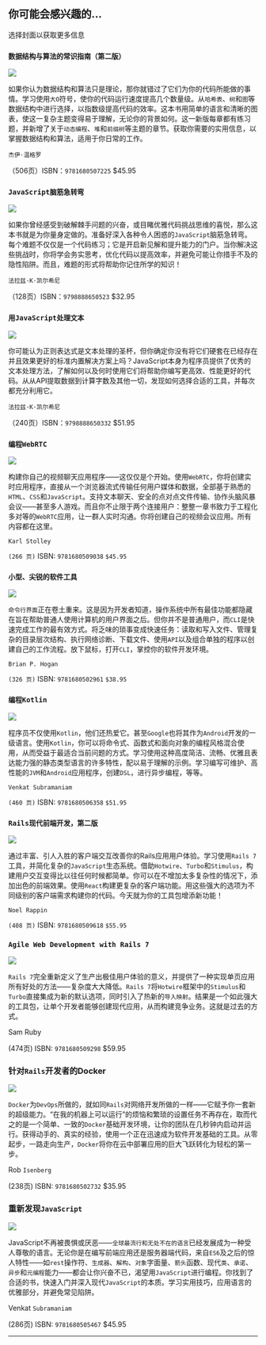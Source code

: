 ## 你可能会感兴趣的…

选择封面以获取更多信息

### `数据结构与算法的常识指南（第二版）`

[![](images/_covers/jwdsal2.jpg)](http://pragmaticprogrammer.com/titles/jwdsal2)

如果你认为数据结构和算法只是理论，那你就错过了它们为你的代码所能做的事情。学习使用`大O`符号，使你的代码运行速度提高几个数量级。从`哈希表`、`树`和`图`等数据结构中进行选择，以指数级提高代码的效率。这本书用简单的语言和清晰的图表，使这一复杂主题变得易于理解，无论你的背景如何。这一新版每章都有练习题，并新增了关于`动态编程`、`堆`和`前缀树`等主题的章节。获取你需要的实用信息，以掌握数据结构和算法，适用于你日常的工作。

`杰伊·温格罗`

（506页）ISBN：`9781680507225` $45.95

### `JavaScript脑筋急转弯`

[![](images/_covers/fkjsbrain.jpg)](http://pragmaticprogrammer.com/titles/fkjsbrain)

如果你曾经感受到破解棘手问题的兴奋，或目睹优雅代码挑战思维的喜悦，那么这本书就是为你量身定做的。准备好深入各种令人困惑的`JavaScript`脑筋急转弯。每个难题不仅仅是一个代码练习；它是开启新见解和提升能力的门户。当你解决这些挑战时，你将学会务实思考，优化代码以提高效率，并避免可能让你措手不及的隐性陷阱。而且，难题的形式将帮助你记住所学的知识！

`法拉兹·K·凯尔希尼`

（128页）ISBN：`9798888650523` $32.95

### `用JavaScript处理文本`

[![](images/_covers/fkjavascript.jpg)](http://pragmaticprogrammer.com/titles/fkjavascript)

你可能认为正则表达式是文本处理的圣杯，但你确定你没有将它们硬套在已经存在并且效果更好的标准内置解决方案上吗？JavaScript本身为程序员提供了优秀的文本处理方法，了解如何以及何时使用它们将帮助你编写更高效、性能更好的代码。从从API提取数据到计算字数及其他一切，发现如何选择合适的工具，并每次都充分利用它。

`法拉兹·K·凯尔希尼`

（240页）ISBN：`9798888650332` $51.95

### `编程WebRTC`

[![](images/_covers/ksrtc.jpg)](http://pragmaticprogrammer.com/titles/ksrtc)

构建你自己的视频聊天应用程序——这仅仅是个开始。使用`WebRTC`，你将创建实时应用程序，直接从一个浏览器流式传输任何用户媒体和数据，全部基于熟悉的`HTML`、`CSS`和`JavaScript`。支持文本聊天、安全的点对点文件传输、协作头脑风暴会议——甚至多人游戏。而且你不止限于两个连接用户：整整一章书致力于工程化多对等的`WebRTC`应用，让一群人实时沟通。你将创建自己的视频会议应用。所有内容都在这里。

`Karl Stolley`

`(266 页)` ISBN: `9781680509038` `$45.95`

### `小型、尖锐的软件工具`

[![](images/_covers/bhcldev.jpg)](http://pragmaticprogrammer.com/titles/bhcldev)

`命令行界面`正在卷土重来。这是因为开发者知道，操作系统中所有最佳功能都隐藏在旨在帮助普通人使用计算机的用户界面之后。但你并不是普通用户，而`CLI`是快速完成工作的最有效方式。将乏味的琐事变成快速任务：读取和写入文件、管理复杂的目录层次结构、执行网络诊断、下载文件、使用`API`以及组合单独的程序以创建自己的工作流程。放下鼠标，打开`CLI`，掌控你的软件开发环境。

`Brian P. Hogan`

`(326 页)` ISBN: `9781680502961` `$38.95`

### `编程Kotlin`

[![](images/_covers/vskotlin.jpg)](http://pragmaticprogrammer.com/titles/vskotlin)

程序员不仅使用`Kotlin`，他们还热爱它。甚至`Google`也将其作为`Android`开发的一级语言。使用`Kotlin`，你可以将命令式、函数式和面向对象的编程风格混合使用，从而受益于最适合当前问题的方式。学习使用这种高度简洁、流畅、优雅且表达能力强的静态类型语言的许多特性，配以易于理解的示例。学习编写可维护、高性能的`JVM`和`Android`应用程序，创建`DSL`，进行异步编程，等等。

`Venkat Subramaniam`

`(460 页)` ISBN: `9781680506358` `$51.95`

### `Rails现代前端开发，第二版`

[![](images/_covers/nrclient2.jpg)](http://pragmaticprogrammer.com/titles/nrclient2)

通过丰富、引人入胜的客户端交互改善你的Rails应用用户体验。学习使用`Rails 7`工具，并简化复杂的`JavaScript`生态系统。借助`Hotwire`、`Turbo`和`Stimulus`，构建用户交互变得比以往任何时候都简单。你可以在不增加太多复杂性的情况下，添加出色的前端效果。使用`React`构建更复杂的客户端功能。用这些强大的选项为不同级别的客户端需求构建你的代码。今天就为你的工具包增添新功能！

`Noel Rappin`

`(408 页)` ISBN: `9781680509618` `$55.95`

### `Agile Web Development with Rails 7`

[![](images/_covers/rails7.jpg)](http://pragmaticprogrammer.com/titles/rails7)

`Rails 7`完全重新定义了生产出极佳用户体验的意义，并提供了一种实现单页应用所有好处的方法——复杂度大大降低。`Rails 7`将`Hotwire`框架中的`Stimulus`和`Turbo`直接集成为新的默认选项，同时引入了热新的`导入映射`。结果是一个如此强大的工具包，让单个开发者能够创建现代应用，从而构建竞争业务。这就是过去的方式。

Sam Ruby

(474页) ISBN: `9781680509298` $59.95

### 针对`Rails`开发者的Docker

[![](images/_covers/ridocker.jpg)](http://pragmaticprogrammer.com/titles/ridocker)

`Docker`为`DevOps`所做的，就如同`Rails`对网络开发所做的一样——它赋予你一套新的超级能力。“在我的机器上可以运行”的烦恼和繁琐的设置任务不再存在，取而代之的是一个简单、一致的`Docker`基础开发环境，让你的团队在几秒钟内启动并运行。获得动手的、真实的经验，使用一个正在迅速成为软件开发基础的工具。从零起步，一路走向生产，`Docker`将你在云中部署应用的巨大飞跃转化为轻松的第一步。

Rob `Isenberg`

(238页) ISBN: `9781680502732` $35.95

### 重新发现`JavaScript`

[![](images/_covers/ves6.jpg)](http://pragmaticprogrammer.com/titles/ves6)

JavaScript不再被畏惧或厌恶——`全球最流行和无处不在的语言`已经发展成为一种受人尊敬的语言。无论你是在编写前端应用还是服务器端代码，来自`ES6`及之后的惊人特性——如`rest`操作符、`生成器`、`解构`、`对象`字面量、`箭头`函数、现代`类`、`承诺`、`异步`和`元编程`能力——都会让你兴奋不已，渴望用`JavaScript`进行编程。你找到了合适的书，快速入门并深入现代`JavaScript`的本质。学习实用技巧，应用语言的优雅部分，并避免常见陷阱。

Venkat `Subramaniam`

(286页) ISBN: `9781680505467` $45.95

* * *
